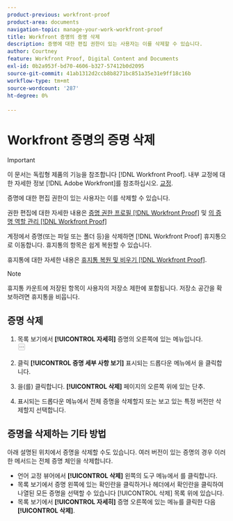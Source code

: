 ```yaml
---
product-previous: workfront-proof
product-area: documents
navigation-topic: manage-your-work-workfront-proof
title: Workfront 증명의 증명 삭제
description: 증명에 대한 편집 권한이 있는 사용자는 이를 삭제할 수 있습니다.
author: Courtney
feature: Workfront Proof, Digital Content and Documents
exl-id: 0b2a953f-bd70-4606-b327-57412b0d2095
source-git-commit: 41ab1312d2ccb8b8271bc851a35e31e9ff18c16b
workflow-type: tm+mt
source-wordcount: '287'
ht-degree: 0%

---
```


# Workfront 증명의 증명 삭제

>[!IMPORTANT]
>
>이 문서는 독립형 제품의 기능을 참조합니다 [!DNL Workfront Proof]. 내부 교정에 대한 자세한 정보 [!DNL Adobe Workfront]를 참조하십시오. [교정](../../../review-and-approve-work/proofing/proofing.md).

증명에 대한 편집 권한이 있는 사용자는 이를 삭제할 수 있습니다.

권한 편집에 대한 자세한 내용은 [증명 권한 프로필 [!DNL Workfront Proof]](../../../workfront-proof/wp-acct-admin/account-settings/proof-perm-profiles-in-wp.md) 및 [의 증명 역할 관리 [!DNL Workfront Proof]](../../../workfront-proof/wp-work-proofsfiles/share-proofs-and-files/manage-proof-roles.md)

계정에서 증명(또는 파일 또는 폴더 등)을 삭제하면 [!DNL Workfront Proof] 휴지통으로 이동합니다. 휴지통의 항목은 쉽게 복원할 수 있습니다.

휴지통에 대한 자세한 내용은 [휴지통 복원 및 비우기 [!DNL Workfront Proof]](../../../workfront-proof/wp-work-proofsfiles/manage-your-work/restore-and-empty-trash.md).

>[!NOTE]
>
>휴지통 카운트에 저장된 항목이 사용자의 저장소 제한에 포함됩니다. 저장소 공간을 확보하려면 휴지통을 비웁니다.

## 증명 삭제

1. 목록 보기에서 **[!UICONTROL 자세히]** 증명의 오른쪽에 있는 메뉴입니다.\
   ![](assets/more-button-small.png)

1. 클릭 **[!UICONTROL 증명 세부 사항 보기]** 표시되는 드롭다운 메뉴에서 을 클릭합니다.
1. 을(를) 클릭합니다. **[!UICONTROL 삭제]** 페이지의 오른쪽 위에 있는 단추.
1. 표시되는 드롭다운 메뉴에서 전체 증명을 삭제할지 또는 보고 있는 특정 버전만 삭제할지 선택합니다.

## 증명을 삭제하는 기타 방법

아래 설명된 위치에서 증명을 삭제할 수도 있습니다. 여러 버전이 있는 증명의 경우 이러한 메서드는 전체 증명 체인을 삭제합니다.

* 언어 교정 뷰어에서 **[!UICONTROL 삭제]** 왼쪽의 도구 메뉴에서 를 클릭합니다.
* 목록 보기에서 증명 왼쪽에 있는 확인란을 클릭하거나 헤더에서 확인란을 클릭하여 나열된 모든 증명을 선택할 수 있습니다 [!UICONTROL 삭제] 목록 위에 있습니다.
* 목록 보기에서 **[!UICONTROL 자세히]** 증명 오른쪽에 있는 메뉴를 클릭한 다음 **[!UICONTROL 삭제]**.
